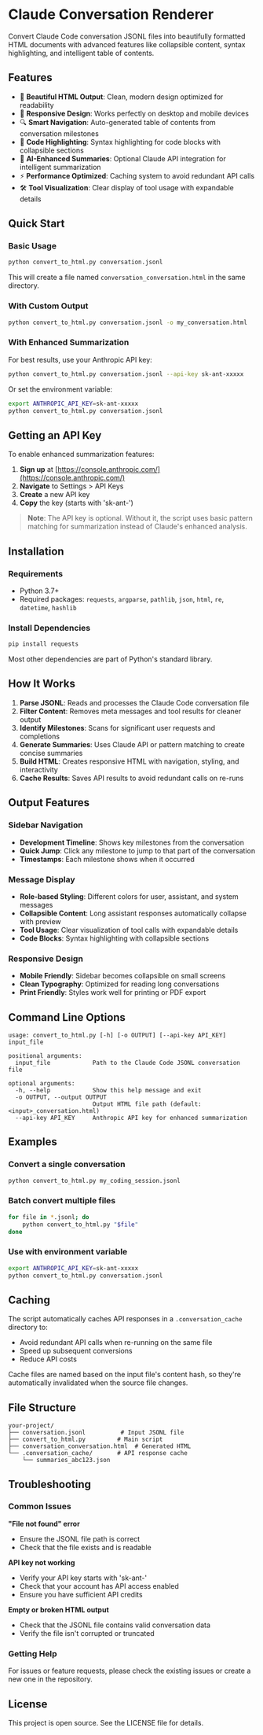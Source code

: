 # Claude Conversation Renderer

Convert Claude Code conversation JSONL files into beautifully formatted HTML documents with advanced features like collapsible content, syntax highlighting, and intelligent table of contents.

## Features

- 🎨 **Beautiful HTML Output**: Clean, modern design optimized for readability
- 📱 **Responsive Design**: Works perfectly on desktop and mobile devices
- 🔍 **Smart Navigation**: Auto-generated table of contents from conversation milestones
- 📝 **Code Highlighting**: Syntax highlighting for code blocks with collapsible sections
- 🤖 **AI-Enhanced Summaries**: Optional Claude API integration for intelligent summarization
- ⚡ **Performance Optimized**: Caching system to avoid redundant API calls
- 🛠️ **Tool Visualization**: Clear display of tool usage with expandable details

## Quick Start

### Basic Usage

```bash
python convert_to_html.py conversation.jsonl
```

This will create a file named `conversation_conversation.html` in the same directory.

### With Custom Output

```bash
python convert_to_html.py conversation.jsonl -o my_conversation.html
```

### With Enhanced Summarization

For best results, use your Anthropic API key:

```bash
python convert_to_html.py conversation.jsonl --api-key sk-ant-xxxxx
```

Or set the environment variable:

```bash
export ANTHROPIC_API_KEY=sk-ant-xxxxx
python convert_to_html.py conversation.jsonl
```

## Getting an API Key

To enable enhanced summarization features:

1. **Sign up** at [https://console.anthropic.com/](https://console.anthropic.com/)
2. **Navigate** to Settings > API Keys  
3. **Create** a new API key
4. **Copy** the key (starts with 'sk-ant-')

> **Note**: The API key is optional. Without it, the script uses basic pattern matching for summarization instead of Claude's enhanced analysis.

## Installation

### Requirements

- Python 3.7+
- Required packages: `requests`, `argparse`, `pathlib`, `json`, `html`, `re`, `datetime`, `hashlib`

### Install Dependencies

```bash
pip install requests
```

Most other dependencies are part of Python's standard library.

## How It Works

1. **Parse JSONL**: Reads and processes the Claude Code conversation file
2. **Filter Content**: Removes meta messages and tool results for cleaner output  
3. **Identify Milestones**: Scans for significant user requests and completions
4. **Generate Summaries**: Uses Claude API or pattern matching to create concise summaries
5. **Build HTML**: Creates responsive HTML with navigation, styling, and interactivity
6. **Cache Results**: Saves API results to avoid redundant calls on re-runs

## Output Features

### Sidebar Navigation
- **Development Timeline**: Shows key milestones from the conversation
- **Quick Jump**: Click any milestone to jump to that part of the conversation
- **Timestamps**: Each milestone shows when it occurred

### Message Display
- **Role-based Styling**: Different colors for user, assistant, and system messages
- **Collapsible Content**: Long assistant responses automatically collapse with preview
- **Tool Usage**: Clear visualization of tool calls with expandable details
- **Code Blocks**: Syntax highlighting with collapsible sections

### Responsive Design
- **Mobile Friendly**: Sidebar becomes collapsible on small screens
- **Clean Typography**: Optimized for reading long conversations
- **Print Friendly**: Styles work well for printing or PDF export

## Command Line Options

```
usage: convert_to_html.py [-h] [-o OUTPUT] [--api-key API_KEY] input_file

positional arguments:
  input_file            Path to the Claude Code JSONL conversation file

optional arguments:
  -h, --help            Show this help message and exit
  -o OUTPUT, --output OUTPUT
                        Output HTML file path (default: <input>_conversation.html)
  --api-key API_KEY     Anthropic API key for enhanced summarization
```

## Examples

### Convert a single conversation
```bash
python convert_to_html.py my_coding_session.jsonl
```

### Batch convert multiple files
```bash
for file in *.jsonl; do
    python convert_to_html.py "$file"
done
```

### Use with environment variable
```bash
export ANTHROPIC_API_KEY=sk-ant-xxxxx
python convert_to_html.py conversation.jsonl
```

## Caching

The script automatically caches API responses in a `.conversation_cache` directory to:
- Avoid redundant API calls when re-running on the same file
- Speed up subsequent conversions
- Reduce API costs

Cache files are named based on the input file's content hash, so they're automatically invalidated when the source file changes.

## File Structure

```
your-project/
├── conversation.jsonl          # Input JSONL file
├── convert_to_html.py         # Main script
├── conversation_conversation.html  # Generated HTML
└── .conversation_cache/       # API response cache
    └── summaries_abc123.json
```

## Troubleshooting

### Common Issues

**"File not found" error**
- Ensure the JSONL file path is correct
- Check that the file exists and is readable

**API key not working**
- Verify your API key starts with 'sk-ant-'
- Check that your account has API access enabled
- Ensure you have sufficient API credits

**Empty or broken HTML output**
- Check that the JSONL file contains valid conversation data
- Verify the file isn't corrupted or truncated

### Getting Help

For issues or feature requests, please check the existing issues or create a new one in the repository.

## License

This project is open source. See the LICENSE file for details.